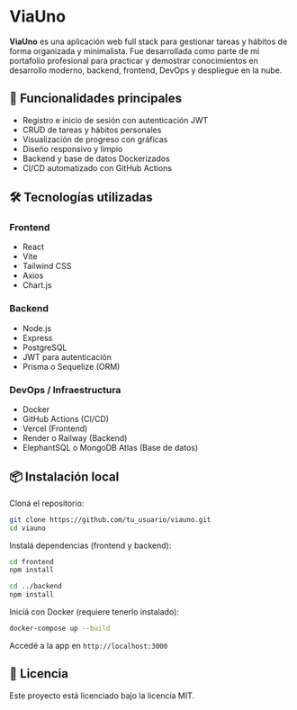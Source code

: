 # ViaUno

**ViaUno** es una aplicación web full stack para gestionar tareas y hábitos de forma organizada y minimalista. Fue desarrollada como parte de mi portafolio profesional para practicar y demostrar conocimientos en desarrollo moderno, backend, frontend, DevOps y despliegue en la nube.

## 🚀 Funcionalidades principales

- Registro e inicio de sesión con autenticación JWT
- CRUD de tareas y hábitos personales
- Visualización de progreso con gráficas
- Diseño responsivo y limpio
- Backend y base de datos Dockerizados
- CI/CD automatizado con GitHub Actions

## 🛠️ Tecnologías utilizadas

### Frontend
- React
- Vite
- Tailwind CSS
- Axios
- Chart.js

### Backend
- Node.js
- Express
- PostgreSQL
- JWT para autenticación
- Prisma o Sequelize (ORM)

### DevOps / Infraestructura
- Docker
- GitHub Actions (CI/CD)
- Vercel (Frontend)
- Render o Railway (Backend)
- ElephantSQL o MongoDB Atlas (Base de datos)

## 📦 Instalación local

Cloná el repositorio:

```bash
git clone https://github.com/tu_usuario/viauno.git
cd viauno
```

Instalá dependencias (frontend y backend):

```bash
cd frontend
npm install

cd ../backend
npm install
```

Iniciá con Docker (requiere tenerlo instalado):

```bash
docker-compose up --build
```

Accedé a la app en `http://localhost:3000`

## 📄 Licencia

Este proyecto está licenciado bajo la licencia MIT.
